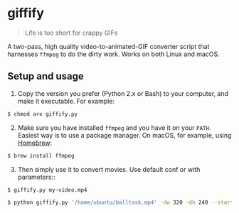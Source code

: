 # giffify

>Life is too short for crappy GIFs

A two-pass, high quality video-to-animated-GIF converter script that harnesses `ffmpeg` to do the dirty work.
Works on both Linux and macOS.

## Setup and usage

1. Copy the version you prefer (Python 2.x or Bash) to your computer, and make it executable. For example:

  ```bash
  $ chmod a+x giffify.py
  ```
2. Make sure you have installed `ffmpeg` and you have it on your `PATH`. Easiest way is to use a package manager. On macOS, for example, using [Homebrew](http://brew.sh/):

  ```bash
  $ brew install ffmpeg
  ```

3. Then simply use it to convert movies. Use default conf or with parameters::

  ```bash
  $ giffify.py my-video.mp4
  ```
  
  ```bash
  $ python giffify.py '/home/ubuntu/balltask.mp4' -dw 320 -dh 240 --start-time 0 --fps 30 --duration 16 --speed 2
  ```
